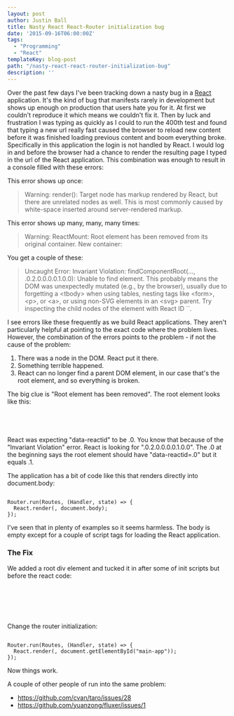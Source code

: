 ```yaml
---
layout: post
author: Justin Ball
title: Nasty React React-Router initialization bug
date: '2015-09-16T06:00:00Z'
tags:
  - "Programming"
  - "React"
templateKey: blog-post
path: "/nasty-react-react-router-initialization-bug"
description: ''
---
```


<p>Over the past few days I've been tracking down a nasty bug in a <a href="https://facebook.github.io/react/">React</a> application. It's the kind of bug that manifests rarely in development
but shows up enough on production that users hate you for it. At first we couldn't reproduce it which means we couldn't fix it. Then by luck and frustration I was typing
as quickly as I could to run the 400th test and found that typing a new url really fast caused the browser to reload new content before it was finished loading previous content
and boom everything broke. Specifically in this application the login is not handled by React. I would log in and before the browser had a chance to render the resulting page I typed in
the url of the React application. This combination was enough to result in a console filled with these errors:</p>

<p>This error shows up once:</p>
<blockquote>
Warning: render(): Target node has markup rendered by React, but there are unrelated nodes as well. This is most commonly caused by white-space inserted around server-rendered markup.
</blockquote>

<p>This error shows up many, many, many times:</p>
<blockquote>
Warning: ReactMount: Root element has been removed from its original container. New container:
</blockquote>

<p>You get a couple of these:</p>
<blockquote>
Uncaught Error: Invariant Violation: findComponentRoot(..., .0.2.0.0.0.0.1.0.0): Unable to find element. This probably means the DOM was unexpectedly mutated (e.g., by the browser), usually due to 
forgetting a &lt;tbody&gt; when using tables, nesting tags like &lt;form&gt;, &lt;p&gt;, or &lt;a&gt;, or using non-SVG elements 
in an &lt;svg&gt; parent. Try inspecting the child nodes of the element with React ID ``.
</blockquote>

<p>
I see errors like these frequently as we build React applications. They aren't particularly helpful at pointing to the exact code where the problem lives. However, the combination of the errors
points to the problem - if not the cause of the problem:
<ol>
  <li>There was a node in the DOM. React put it there.</li>
  <li>Something terrible happened.</li>
  <li>React can no longer find a parent DOM element, in our case that's the root element, and so everything is broken.</li>
</ol>
</p>

<p>The big clue is "Root element has been removed". The root element looks like this:
<pre><code class="html">
  <div id="thing" data-reactid=".1">
</pre></code>
React was expecting "data-reactid" to be .0. You know that because of the "Invariant Violation" error. React is looking for ".0.2.0.0.0.0.1.0.0". The .0 at the beginning says the root
element should have "data-reactid=.0" but it equals .1.
</p>

<p>
The application has a bit of code like this that renders directly into document.body:
<pre><code class="javascript">
Router.run(Routes, (Handler, state) => {
  React.render(<Handler />, document.body);
});
</pre></code>
I've seen that in plenty of examples so it seems harmless. The body is empty except for a couple of script tags for loading the React application.
<p>

<h3>The Fix</h3>
<p>
We added a root div element and tucked it in after some of init scripts but before the react code:
<pre><code class="html">
  <script type="text/javascript">
  // Some initialization stuff
  </script>
  <div id="main-app"></div>
  <script src="web_pack_bundle.js" type="text/javascript"></script>
</pre></code>

Change the router initialization:
<pre><code class="javascript">
Router.run(Routes, (Handler, state) => {
  React.render(<Handler />, document.getElementById("main-app"));
});
</pre></code>

Now things work.
</p>

<p>A couple of other people of run into the same problem:
  <ul>
    <li><a href="https://github.com/cvan/taro/issues/28">https://github.com/cvan/taro/issues/28</a></li>
    <li><a href="https://github.com/yuanzong/fluxer/issues/1">https://github.com/yuanzong/fluxer/issues/1</a></li>
  </ul>
</p>





